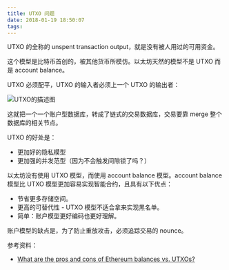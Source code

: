 ```yaml
---
title: UTXO 问题
date: 2018-01-19 18:50:07
tags:
---
```


UTXO 的全称的 unspent transaction output，就是没有被人用过的可用资金。

这个模型是比特币首创的，被其他货币所模仿。以太坊天然的模型不是 UTXO 而是 account balance。

UTXO 必须配平，UTXO 的输入者必须上一个 UTXO 的输出者：

![UTXO的描述图][1]

这就把一个一个账户型数据库，转成了链式的交易数据库，交易要靠 merge 整个数据库的相关节点。

UTXO 的好处是：

- 更加好的隐私模型
- 更加强的并发范型（因为不会触发间隙锁了吗？）

以太坊没有使用 UTXO 模型，而使用 account balance 模型。account balance 模型比 UTXO 模型更加容易实现智能合约，且具有以下优点：

- 节省更多存储空间。
- 更高的可替代性 - UTXO 模型不适合拿来实现黑名单。
- 简单：账户模型更好编码也更好理解。

账户模型的缺点是，为了防止重放攻击，必须追踪交易的 nounce。

参考资料：

- [What are the pros and cons of Ethereum balances vs. UTXOs?][2]

  [1]: http://8btc.com/data/attachment/portal/201702/03/140447qe7vo3vt7g22slev.jpg
  [2]: https://ethereum.stackexchange.com/questions/326/what-are-the-pros-and-cons-of-ethereum-balances-vs-utxos

